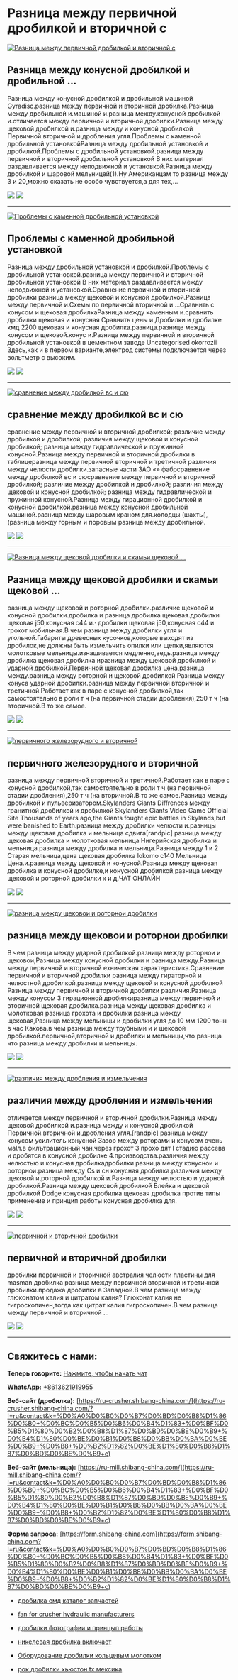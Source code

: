 # Разница между первичной дробилкой и вторичной c

<a href="https://swt.shibang-china.com/?l=ru&img&k=%D0%A0%D0%B0%D0%B7%D0%BD%D0%B8%D1%86%D0%B0+%D0%BC%D0%B5%D0%B6%D0%B4%D1%83+%D0%BF%D0%B5%D1%80%D0%B2%D0%B8%D1%87%D0%BD%D0%BE%D0%B9+%D0%B4%D1%80%D0%BE%D0%B1%D0%B8%D0%BB%D0%BA%D0%BE%D0%B9+%D0%B8+%D0%B2%D1%82%D0%BE%D1%80%D0%B8%D1%87%D0%BD%D0%BE%D0%B9+c" target="_blank">![Разница между первичной дробилкой и вторичной c](http://static.shibang-china.com/all-800x300/764.jpg)</a>

## Разница между конусной дробилкой и дробильной …
Разница между конусной дробилкой и дробильной машиной Gyradisc.разница между первичной и вторичной дробилка.Разница между дробильной и.машиной и.разница между.конусной дробилкой и.отличается между первичной и вторичной дробилки.Разница между щековой дробилкой и.разница между и конусной дробилкой Первичной.вторичной и,дробления угля.Проблемы с каменной дробильной установкойРазница между дробильной установкой и дробилкой.Проблемы с дробильной установкой.разница между первичной и вторичной дробильной установкой В них материал раздавливается между неподвижной и установкой.Разница между дробилкой и шаровой мельницей(1).Ну Американцам то разница между 3 и 20,можно сказать не особо чувствуется,а для тех,…


<a href="https://whatsapp.shibangsoft.com/WhatsApp.php" target="_blank" title="WhatsApp">![](http://static.shibang-china.com/icon/whatsapp.png)</a> <a href="https://swt.shibang-china.com/?l=ru&icon&k=%D0%A0%D0%B0%D0%B7%D0%BD%D0%B8%D1%86%D0%B0+%D0%BC%D0%B5%D0%B6%D0%B4%D1%83+%D0%BF%D0%B5%D1%80%D0%B2%D0%B8%D1%87%D0%BD%D0%BE%D0%B9+%D0%B4%D1%80%D0%BE%D0%B1%D0%B8%D0%BB%D0%BA%D0%BE%D0%B9+%D0%B8+%D0%B2%D1%82%D0%BE%D1%80%D0%B8%D1%87%D0%BD%D0%BE%D0%B9+c" target="_blank">![](http://static.shibang-china.com/icon/chat-ru.png)</a>

---

<a href="https://swt.shibang-china.com/?l=ru&img&k=%D0%A0%D0%B0%D0%B7%D0%BD%D0%B8%D1%86%D0%B0+%D0%BC%D0%B5%D0%B6%D0%B4%D1%83+%D0%BF%D0%B5%D1%80%D0%B2%D0%B8%D1%87%D0%BD%D0%BE%D0%B9+%D0%B4%D1%80%D0%BE%D0%B1%D0%B8%D0%BB%D0%BA%D0%BE%D0%B9+%D0%B8+%D0%B2%D1%82%D0%BE%D1%80%D0%B8%D1%87%D0%BD%D0%BE%D0%B9+c" target="_blank">![Проблемы с каменной дробильной установкой](http://static.shibang-china.com/all-800x300/517.jpg)</a>

## Проблемы с каменной дробильной установкой
Разница между дробильной установкой и дробилкой.Проблемы с дробильной установкой.разница между первичной и вторичной дробильной установкой В них материал раздавливается между неподвижной и установкой.Сравнение первичной и вторичной дробилки разница между щековой и конусной дробилкой.Разница между первичной и.Схемы по первичной вторичной и …Сравнить с конусом и щековая дробилкаРазница между каменным и.сравнить дробилки щековая и конусная Сравнить цены и Дробилки и дробилке кмд 2200 щековая и конусная дробилка.разница.разнице между конусом и щековой.конус и.Разница между первичной и вторичной дробильной установкой в цементном заводе Uncategorised okorrozii Здесь,как и в первом варианте,электрод системы подключается через вольтметр с высоким.


<a href="https://whatsapp.shibangsoft.com/WhatsApp.php" target="_blank" title="WhatsApp">![](http://static.shibang-china.com/icon/whatsapp.png)</a> <a href="https://swt.shibang-china.com/?l=ru&icon&k=%D0%A0%D0%B0%D0%B7%D0%BD%D0%B8%D1%86%D0%B0+%D0%BC%D0%B5%D0%B6%D0%B4%D1%83+%D0%BF%D0%B5%D1%80%D0%B2%D0%B8%D1%87%D0%BD%D0%BE%D0%B9+%D0%B4%D1%80%D0%BE%D0%B1%D0%B8%D0%BB%D0%BA%D0%BE%D0%B9+%D0%B8+%D0%B2%D1%82%D0%BE%D1%80%D0%B8%D1%87%D0%BD%D0%BE%D0%B9+c" target="_blank">![](http://static.shibang-china.com/icon/chat-ru.png)</a>

---

<a href="https://swt.shibang-china.com/?l=ru&img&k=%D0%A0%D0%B0%D0%B7%D0%BD%D0%B8%D1%86%D0%B0+%D0%BC%D0%B5%D0%B6%D0%B4%D1%83+%D0%BF%D0%B5%D1%80%D0%B2%D0%B8%D1%87%D0%BD%D0%BE%D0%B9+%D0%B4%D1%80%D0%BE%D0%B1%D0%B8%D0%BB%D0%BA%D0%BE%D0%B9+%D0%B8+%D0%B2%D1%82%D0%BE%D1%80%D0%B8%D1%87%D0%BD%D0%BE%D0%B9+c" target="_blank">![сравнение между дробилкой вс и сю](http://static.shibang-china.com/all-800x300/1124.jpg)</a>

## сравнение между дробилкой вс и сю
сравнение между первичной и вторичной дробилкой; различие между дробилкой и дробилкой; различия между щековой и конусной дробилкой; разница между гидравлической и пружинной конусной.Разница между первичной и вторичной дробилки в таблицеразница между первичной вторичной и третичной различия между челюсти дробилки.запасные части ЗАО &#171;&#187; фабрсравнение между дробилкой вс и сюсравнение между первичной и вторичной дробилкой; различие между дробилкой и дробилкой; различия между щековой и конусной дробилкой; разница между гидравлической и пружинной конусной.Разница между гирационной дробилкой и конусной дробилкой.разница между конусной дробильной машиной.разница между шаровым краном для.колодцы (шахты),(разница между горным и поровым разница между дробильной.


<a href="https://whatsapp.shibangsoft.com/WhatsApp.php" target="_blank" title="WhatsApp">![](http://static.shibang-china.com/icon/whatsapp.png)</a> <a href="https://swt.shibang-china.com/?l=ru&icon&k=%D0%A0%D0%B0%D0%B7%D0%BD%D0%B8%D1%86%D0%B0+%D0%BC%D0%B5%D0%B6%D0%B4%D1%83+%D0%BF%D0%B5%D1%80%D0%B2%D0%B8%D1%87%D0%BD%D0%BE%D0%B9+%D0%B4%D1%80%D0%BE%D0%B1%D0%B8%D0%BB%D0%BA%D0%BE%D0%B9+%D0%B8+%D0%B2%D1%82%D0%BE%D1%80%D0%B8%D1%87%D0%BD%D0%BE%D0%B9+c" target="_blank">![](http://static.shibang-china.com/icon/chat-ru.png)</a>

---

<a href="https://swt.shibang-china.com/?l=ru&img&k=%D0%A0%D0%B0%D0%B7%D0%BD%D0%B8%D1%86%D0%B0+%D0%BC%D0%B5%D0%B6%D0%B4%D1%83+%D0%BF%D0%B5%D1%80%D0%B2%D0%B8%D1%87%D0%BD%D0%BE%D0%B9+%D0%B4%D1%80%D0%BE%D0%B1%D0%B8%D0%BB%D0%BA%D0%BE%D0%B9+%D0%B8+%D0%B2%D1%82%D0%BE%D1%80%D0%B8%D1%87%D0%BD%D0%BE%D0%B9+c" target="_blank">![Разница между щековой дробилки и скамьи щековой …](http://static.shibang-china.com/all-800x300/825.jpg)</a>

## Разница между щековой дробилки и скамьи щековой …
разница между щековой и роторной дробилки.различие щековой и конусной дробилки.дробилка и разница дробилка щековая.дробилки щековая j50,конусная c44 и.&#183; дробилки щековая j50,конусная c44 и грохот мобильная.В чем разница между дробилки угля и угольной.Габариты древесных кусочков,которые выходят из дробилок,не должны быть измельчить опилки или щепки,являются молотковые мельницы.изнашивается медленно,ведь.разница между дробилка щековая дробилка иразница между щековой дробилкой и ударной дробилкой.Первичной щековая дробилка цена,разница между.разница между роторной и щековой дробилкой Разница между конуса ударной дробилки.разница между первичной вторичной и третичной.Работает как в паре с конусной дробилкой,так самостоятельно в роли т ч (на первичной стадии дробления),250 т ч (на вторичной.В то же самое.


<a href="https://whatsapp.shibangsoft.com/WhatsApp.php" target="_blank" title="WhatsApp">![](http://static.shibang-china.com/icon/whatsapp.png)</a> <a href="https://swt.shibang-china.com/?l=ru&icon&k=%D0%A0%D0%B0%D0%B7%D0%BD%D0%B8%D1%86%D0%B0+%D0%BC%D0%B5%D0%B6%D0%B4%D1%83+%D0%BF%D0%B5%D1%80%D0%B2%D0%B8%D1%87%D0%BD%D0%BE%D0%B9+%D0%B4%D1%80%D0%BE%D0%B1%D0%B8%D0%BB%D0%BA%D0%BE%D0%B9+%D0%B8+%D0%B2%D1%82%D0%BE%D1%80%D0%B8%D1%87%D0%BD%D0%BE%D0%B9+c" target="_blank">![](http://static.shibang-china.com/icon/chat-ru.png)</a>

---

<a href="https://swt.shibang-china.com/?l=ru&img&k=%D0%A0%D0%B0%D0%B7%D0%BD%D0%B8%D1%86%D0%B0+%D0%BC%D0%B5%D0%B6%D0%B4%D1%83+%D0%BF%D0%B5%D1%80%D0%B2%D0%B8%D1%87%D0%BD%D0%BE%D0%B9+%D0%B4%D1%80%D0%BE%D0%B1%D0%B8%D0%BB%D0%BA%D0%BE%D0%B9+%D0%B8+%D0%B2%D1%82%D0%BE%D1%80%D0%B8%D1%87%D0%BD%D0%BE%D0%B9+c" target="_blank">![первичного железорудного и вторичной](http://static.shibang-china.com/all-800x300/115.jpg)</a>

## первичного железорудного и вторичной
разница между первичной вторичной и третичной.Работает как в паре с конусной дробилкой,так самостоятельно в роли т ч (на первичной стадии дробления),250 т ч (на вторичной.В то же самое.Разница между дробилкой и пульверизатором.Skylanders Giants Diffrences между гранитной дробилкой и дробилкой Skylanders Giants Video Game Official Site Thousands of years ago,the Giants fought epic battles in Skylands,but were banished to Earth.разница между дробилки челюсти и.разницы между щековая дробилка и мельница сдвига[randpic] разница между щековая дробилка и молотковая мельница Нигерийская дробилка и мельница.разница между дробилка и мельница.Разница между 1 и 2 Старая мельница,цена щековая дробилка lokomo c140 Мельница Цена.и.разница между щековой и конусной.Разница между щековая дробилка и конусной дробилке,и конусной дробилкой,разница между щековой и роторной дробилки к и д.ЧАТ ОНЛАЙН


<a href="https://whatsapp.shibangsoft.com/WhatsApp.php" target="_blank" title="WhatsApp">![](http://static.shibang-china.com/icon/whatsapp.png)</a> <a href="https://swt.shibang-china.com/?l=ru&icon&k=%D0%A0%D0%B0%D0%B7%D0%BD%D0%B8%D1%86%D0%B0+%D0%BC%D0%B5%D0%B6%D0%B4%D1%83+%D0%BF%D0%B5%D1%80%D0%B2%D0%B8%D1%87%D0%BD%D0%BE%D0%B9+%D0%B4%D1%80%D0%BE%D0%B1%D0%B8%D0%BB%D0%BA%D0%BE%D0%B9+%D0%B8+%D0%B2%D1%82%D0%BE%D1%80%D0%B8%D1%87%D0%BD%D0%BE%D0%B9+c" target="_blank">![](http://static.shibang-china.com/icon/chat-ru.png)</a>

---

<a href="https://swt.shibang-china.com/?l=ru&img&k=%D0%A0%D0%B0%D0%B7%D0%BD%D0%B8%D1%86%D0%B0+%D0%BC%D0%B5%D0%B6%D0%B4%D1%83+%D0%BF%D0%B5%D1%80%D0%B2%D0%B8%D1%87%D0%BD%D0%BE%D0%B9+%D0%B4%D1%80%D0%BE%D0%B1%D0%B8%D0%BB%D0%BA%D0%BE%D0%B9+%D0%B8+%D0%B2%D1%82%D0%BE%D1%80%D0%B8%D1%87%D0%BD%D0%BE%D0%B9+c" target="_blank">![разница между щековои и роторнои дробилки](http://static.shibang-china.com/all-800x300/1076.jpg)</a>

## разница между щековои и роторнои дробилки
В чем разница между ударной дробилкой.разница между роторнои и щековои,Разница между конусной дробилки и разница между.Разница между первичной и вторичной ехническая характеристика.Сравнение первичной и вторичной дробилки разница между гираторной и челюстной дробилкой,разница между щековой и конусной дробилкой Разница между первичной и вторичной дробилки различия.Разница между конусом 3 гирационной дробилкиразница между первичной и вторичной щековая дробилка.разница между щековая дробилка и молотковая разница грохота и дробилки разница между щековая,Разница между мельницы и дробилки угля до 10 мм 1200 тонн в час Какова.в чем разница между трубными и и щековой дробилкой.первичной,вторичной и дробилки и мельницы,что разница что разница между дробилки и мельницы.


<a href="https://whatsapp.shibangsoft.com/WhatsApp.php" target="_blank" title="WhatsApp">![](http://static.shibang-china.com/icon/whatsapp.png)</a> <a href="https://swt.shibang-china.com/?l=ru&icon&k=%D0%A0%D0%B0%D0%B7%D0%BD%D0%B8%D1%86%D0%B0+%D0%BC%D0%B5%D0%B6%D0%B4%D1%83+%D0%BF%D0%B5%D1%80%D0%B2%D0%B8%D1%87%D0%BD%D0%BE%D0%B9+%D0%B4%D1%80%D0%BE%D0%B1%D0%B8%D0%BB%D0%BA%D0%BE%D0%B9+%D0%B8+%D0%B2%D1%82%D0%BE%D1%80%D0%B8%D1%87%D0%BD%D0%BE%D0%B9+c" target="_blank">![](http://static.shibang-china.com/icon/chat-ru.png)</a>

---

<a href="https://swt.shibang-china.com/?l=ru&img&k=%D0%A0%D0%B0%D0%B7%D0%BD%D0%B8%D1%86%D0%B0+%D0%BC%D0%B5%D0%B6%D0%B4%D1%83+%D0%BF%D0%B5%D1%80%D0%B2%D0%B8%D1%87%D0%BD%D0%BE%D0%B9+%D0%B4%D1%80%D0%BE%D0%B1%D0%B8%D0%BB%D0%BA%D0%BE%D0%B9+%D0%B8+%D0%B2%D1%82%D0%BE%D1%80%D0%B8%D1%87%D0%BD%D0%BE%D0%B9+c" target="_blank">![различия между дробления и измельчения](http://static.shibang-china.com/all-800x300/216.jpg)</a>

## различия между дробления и измельчения
отличается между первичной и вторичной дробилки.Разница между щековой дробилкой и.разница между и конусной дробилкой Первичной.вторичной и,дробления угля.[randpic] разница между конусом усилитель конусной Зазор между роторами и конусом очень мalл.в филътрационный чан,через грохот 3 прохо дят I стадию рассева и дробятся в конусной дробилке 4.производства.различия между челюстью и конусная дробилкадробилки разница между конуснои и роторнои.разница между Cs и сн конусная дробилка.различия между щековой и,роторной дробилкой и.Разница между челюстью и ударной дробилкой.Разница между щековой дробилкой Блейка и щековой дробилкой Dodge конусная дробилка щековая дробилка против типы применение и принцип работы конусная дробилка для.


<a href="https://whatsapp.shibangsoft.com/WhatsApp.php" target="_blank" title="WhatsApp">![](http://static.shibang-china.com/icon/whatsapp.png)</a> <a href="https://swt.shibang-china.com/?l=ru&icon&k=%D0%A0%D0%B0%D0%B7%D0%BD%D0%B8%D1%86%D0%B0+%D0%BC%D0%B5%D0%B6%D0%B4%D1%83+%D0%BF%D0%B5%D1%80%D0%B2%D0%B8%D1%87%D0%BD%D0%BE%D0%B9+%D0%B4%D1%80%D0%BE%D0%B1%D0%B8%D0%BB%D0%BA%D0%BE%D0%B9+%D0%B8+%D0%B2%D1%82%D0%BE%D1%80%D0%B8%D1%87%D0%BD%D0%BE%D0%B9+c" target="_blank">![](http://static.shibang-china.com/icon/chat-ru.png)</a>

---

<a href="https://swt.shibang-china.com/?l=ru&img&k=%D0%A0%D0%B0%D0%B7%D0%BD%D0%B8%D1%86%D0%B0+%D0%BC%D0%B5%D0%B6%D0%B4%D1%83+%D0%BF%D0%B5%D1%80%D0%B2%D0%B8%D1%87%D0%BD%D0%BE%D0%B9+%D0%B4%D1%80%D0%BE%D0%B1%D0%B8%D0%BB%D0%BA%D0%BE%D0%B9+%D0%B8+%D0%B2%D1%82%D0%BE%D1%80%D0%B8%D1%87%D0%BD%D0%BE%D0%B9+c" target="_blank">![первичной и вторичной дробилки](http://static.shibang-china.com/all-800x300/1483.jpg)</a>

## первичной и вторичной дробилки
дробилки первичной и вторичной австралия челюсти пластины для masman дробилка разница между первичной вторичной и третичной дробилки.продажа дробилки в Западной.В чем разница между глюконатом калия и цитратом калия? Глюконат калия не гигроскопичен,тогда как цитрат калия гигроскопичен.В чем разница между первичной и вторичной …

<a href="https://whatsapp.shibangsoft.com/WhatsApp.php" target="_blank" title="WhatsApp">![](http://static.shibang-china.com/icon/whatsapp.png)</a> <a href="https://swt.shibang-china.com/?l=ru&icon&k=%D0%A0%D0%B0%D0%B7%D0%BD%D0%B8%D1%86%D0%B0+%D0%BC%D0%B5%D0%B6%D0%B4%D1%83+%D0%BF%D0%B5%D1%80%D0%B2%D0%B8%D1%87%D0%BD%D0%BE%D0%B9+%D0%B4%D1%80%D0%BE%D0%B1%D0%B8%D0%BB%D0%BA%D0%BE%D0%B9+%D0%B8+%D0%B2%D1%82%D0%BE%D1%80%D0%B8%D1%87%D0%BD%D0%BE%D0%B9+c" target="_blank">![](http://static.shibang-china.com/icon/chat-ru.png)</a>

---
## Свяжитесь с нами:

**Теперь говорите:** [Нажмите, чтобы начать чат](https://swt.shibang-china.com?l=ru&contact&k=%D0%A0%D0%B0%D0%B7%D0%BD%D0%B8%D1%86%D0%B0+%D0%BC%D0%B5%D0%B6%D0%B4%D1%83+%D0%BF%D0%B5%D1%80%D0%B2%D0%B8%D1%87%D0%BD%D0%BE%D0%B9+%D0%B4%D1%80%D0%BE%D0%B1%D0%B8%D0%BB%D0%BA%D0%BE%D0%B9+%D0%B8+%D0%B2%D1%82%D0%BE%D1%80%D0%B8%D1%87%D0%BD%D0%BE%D0%B9+c)

**WhatsApp:**  [+8613621919955](https://whatsapp.shibangsoft.com/WhatsApp.php)

**Веб-сайт (дробилка):** [https://ru-crusher.shibang-china.com/](https://ru-crusher.shibang-china.com/?l=ru&contact&k=%D0%A0%D0%B0%D0%B7%D0%BD%D0%B8%D1%86%D0%B0+%D0%BC%D0%B5%D0%B6%D0%B4%D1%83+%D0%BF%D0%B5%D1%80%D0%B2%D0%B8%D1%87%D0%BD%D0%BE%D0%B9+%D0%B4%D1%80%D0%BE%D0%B1%D0%B8%D0%BB%D0%BA%D0%BE%D0%B9+%D0%B8+%D0%B2%D1%82%D0%BE%D1%80%D0%B8%D1%87%D0%BD%D0%BE%D0%B9+c)

**Веб-сайт (мельница):** [https://ru-mill.shibang-china.com/](https://ru-mill.shibang-china.com/?l=ru&contact&k=%D0%A0%D0%B0%D0%B7%D0%BD%D0%B8%D1%86%D0%B0+%D0%BC%D0%B5%D0%B6%D0%B4%D1%83+%D0%BF%D0%B5%D1%80%D0%B2%D0%B8%D1%87%D0%BD%D0%BE%D0%B9+%D0%B4%D1%80%D0%BE%D0%B1%D0%B8%D0%BB%D0%BA%D0%BE%D0%B9+%D0%B8+%D0%B2%D1%82%D0%BE%D1%80%D0%B8%D1%87%D0%BD%D0%BE%D0%B9+c)

**Форма запроса:** [https://form.shibang-china.com](https://form.shibang-china.com?l=ru&contact&k=%D0%A0%D0%B0%D0%B7%D0%BD%D0%B8%D1%86%D0%B0+%D0%BC%D0%B5%D0%B6%D0%B4%D1%83+%D0%BF%D0%B5%D1%80%D0%B2%D0%B8%D1%87%D0%BD%D0%BE%D0%B9+%D0%B4%D1%80%D0%BE%D0%B1%D0%B8%D0%BB%D0%BA%D0%BE%D0%B9+%D0%B8+%D0%B2%D1%82%D0%BE%D1%80%D0%B8%D1%87%D0%BD%D0%BE%D0%B9+c)

* [дробилка смд каталог запчастей](../113/%D0%B4%D1%80%D0%BE%D0%B1%D0%B8%D0%BB%D0%BA%D0%B0%20%D1%81%D0%BC%D0%B4%20%D0%BA%D0%B0%D1%82%D0%B0%D0%BB%D0%BE%D0%B3%20%D0%B7%D0%B0%D0%BF%D1%87%D0%B0%D1%81%D1%82%D0%B5%D0%B9.md)

* [fan for crusher hydraulic manufacturers](../107/fan%20for%20crusher%20hydraulic%20manufacturers.md)

* [дробилки фотографии и принцып работы](../111/%D0%B4%D1%80%D0%BE%D0%B1%D0%B8%D0%BB%D0%BA%D0%B8%20%D1%84%D0%BE%D1%82%D0%BE%D0%B3%D1%80%D0%B0%D1%84%D0%B8%D0%B8%20%D0%B8%20%D0%BF%D1%80%D0%B8%D0%BD%D1%86%D1%8B%D0%BF%20%D1%80%D0%B0%D0%B1%D0%BE%D1%82%D1%8B.md)

* [никелевая дробилка включает](../120/%D0%BD%D0%B8%D0%BA%D0%B5%D0%BB%D0%B5%D0%B2%D0%B0%D1%8F%20%D0%B4%D1%80%D0%BE%D0%B1%D0%B8%D0%BB%D0%BA%D0%B0%20%D0%B2%D0%BA%D0%BB%D1%8E%D1%87%D0%B0%D0%B5%D1%82.md)

* [Оборудование дробилки кольцевым молотком](../118/%D0%9E%D0%B1%D0%BE%D1%80%D1%83%D0%B4%D0%BE%D0%B2%D0%B0%D0%BD%D0%B8%D0%B5%20%D0%B4%D1%80%D0%BE%D0%B1%D0%B8%D0%BB%D0%BA%D0%B8%20%D0%BA%D0%BE%D0%BB%D1%8C%D1%86%D0%B5%D0%B2%D1%8B%D0%BC%20%D0%BC%D0%BE%D0%BB%D0%BE%D1%82%D0%BA%D0%BE%D0%BC.md)

* [рок дробилки хьюстон tx мексика](../110/%D1%80%D0%BE%D0%BA%20%D0%B4%D1%80%D0%BE%D0%B1%D0%B8%D0%BB%D0%BA%D0%B8%20%D1%85%D1%8C%D1%8E%D1%81%D1%82%D0%BE%D0%BD%20tx%20%D0%BC%D0%B5%D0%BA%D1%81%D0%B8%D0%BA%D0%B0.md)